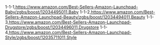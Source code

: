 1-1-1,https://www.amazon.com/Best-Sellers-Amazon-Launchpad-Baby/zgbs/boost/12034495011,Baby
1-1-2,https://www.amazon.com/Best-Sellers-Amazon-Launchpad-Beauty/zgbs/boost/12034494011,Beauty
1-1-3,https://www.amazon.com/Best-Sellers-Amazon-Launchpad-Drugstore/zgbs/boost/12034496011,Drugstore
1-1-4,https://www.amazon.com/Best-Sellers-Amazon-Launchpad-Style/zgbs/boost/12035711011,Style